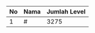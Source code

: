 | No | Nama            | Jumlah Level |
|----|-----------------|--------------|
| 1  | #    |    3275        |
